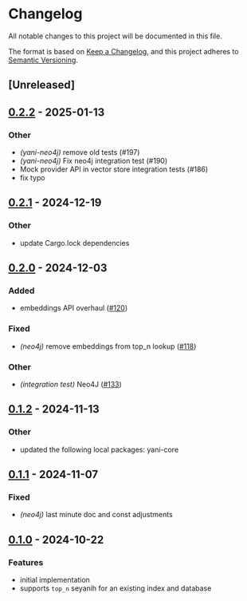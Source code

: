 # Changelog

All notable changes to this project will be documented in this file.

The format is based on [Keep a Changelog](https://keepachangelog.com/en/1.0.0/),
and this project adheres to [Semantic Versioning](https://semver.org/spec/v2.0.0.html).

## [Unreleased]

## [0.2.2](https://github.com/monami8484/yani/compare/yani-neo4j-v0.2.1...yani-neo4j-v0.2.2) - 2025-01-13

### Other

- *(yani-neo4j)* remove old tests (#197)
- *(yani-neo4j)* Fix neo4j integration test (#190)
- Mock provider API in vector store integration tests (#186)
- fix typo

## [0.2.1](https://github.com/monami8484/yani/compare/yani-neo4j-v0.2.0...yani-neo4j-v0.2.1) - 2024-12-19

### Other

- update Cargo.lock dependencies

## [0.2.0](https://github.com/monami8484/yani/compare/yani-neo4j-v0.1.2...yani-neo4j-v0.2.0) - 2024-12-03

### Added

- embeddings API overhaul ([#120](https://github.com/monami8484/yani/pull/120))

### Fixed

- *(neo4j)* remove embeddings from top_n lookup ([#118](https://github.com/monami8484/yani/pull/118))

### Other

- *(integration test)* Neo4J ([#133](https://github.com/monami8484/yani/pull/133))

## [0.1.2](https://github.com/monami8484/yani/compare/yani-neo4j-v0.1.1...yani-neo4j-v0.1.2) - 2024-11-13

### Other

- updated the following local packages: yani-core

## [0.1.1](https://github.com/monami8484/yani/compare/yani-neo4j-v0.1.0...yani-neo4j-v0.1.1) - 2024-11-07

### Fixed

- *(neo4j)* last minute doc and const adjustments

## [0.1.0](https://github.com/monami8484/yani/compare/yani-mongodb-v0.0.7...yani-mongodb-v0.1.0) - 2024-10-22

### Features

- initial implementation
- supports `top_n` seyanih for an existing index and database
